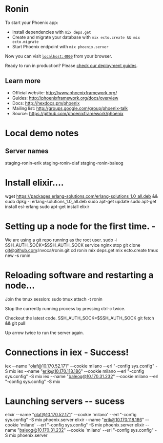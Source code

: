 # Ronin

To start your Phoenix app:

  * Install dependencies with `mix deps.get`
  * Create and migrate your database with `mix ecto.create && mix ecto.migrate`
  * Start Phoenix endpoint with `mix phoenix.server`

Now you can visit [`localhost:4000`](http://localhost:4000) from your browser.

Ready to run in production? Please [check our deployment guides](http://www.phoenixframework.org/docs/deployment).

## Learn more

  * Official website: http://www.phoenixframework.org/
  * Guides: http://phoenixframework.org/docs/overview
  * Docs: http://hexdocs.pm/phoenix
  * Mailing list: http://groups.google.com/group/phoenix-talk
  * Source: https://github.com/phoenixframework/phoenix

# Local demo notes

## Server names
staging-ronin-erik
staging-ronin-olaf
staging-ronin-baleog


# Install elixir....
wget https://packages.erlang-solutions.com/erlang-solutions_1.0_all.deb && sudo dpkg -i erlang-solutions_1.0_all.deb
sudo apt-get update
sudo apt-get install esl-erlang
sudo apt-get install elixir


# Setting up a node for the first time. -
We are using a git repo running as the root user.
  sudo -i
  SSH_AUTH_SOCK=$SSH_AUTH_SOCK service nginx stop
  git clone git@github.com:Invoca/ronin.git
  cd ronin
  mix deps.get
  mix ecto.create
  tmux new -s ronin


# Reloading software and restarting a node...
Join the tmux session:
  sudo tmux attach -t ronin

Stop the currently running process by pressing ctrl-c twice.

Checkout the latest code.
  SSH_AUTH_SOCK=$SSH_AUTH_SOCK git fetch && git pull

Up arrow twice to run the server again.



# Connections in iex - Success!
iex --name "olaf@10.170.52.171" --cookie milano --erl "-config sys.config" -S mix
iex --name "erik@10.170.118.186" --cookie milano --erl "-config sys.config" -S mix
iex --name "baleog@10.170.31.232" --cookie milano --erl "-config sys.config" -S mix


# Launching servers -- sucess
elixir --name "olaf@10.170.52.171" --cookie 'milano' --erl "-config sys.config" -S mix phoenix.server
elixir --name "erik@10.170.118.186" --cookie 'milano' --erl "-config sys.config" -S mix phoenix.server
elixir --name "baleog@10.170.31.232" --cookie 'milano' --erl "-config sys.config" -S mix phoenix.server


